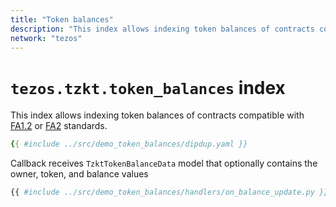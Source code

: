 ```yaml
---
title: "Token balances"
description: "This index allows indexing token balances of contracts compatible with FA1.2 or FA2 standards."
network: "tezos"
---
```


# `tezos.tzkt.token_balances` index

This index allows indexing token balances of contracts compatible with [FA1.2](https://gitlab.com/tzip/tzip/-/blob/master/proposals/tzip-7/README.md) or [FA2](https://gitlab.com/tzip/tzip/-/blob/master/proposals/tzip-12/tzip-12.md) standards.

```yaml [dipdup.yaml]
{{ #include ../src/demo_token_balances/dipdup.yaml }}
```

Callback receives `TzktTokenBalanceData` model that optionally contains the owner, token, and balance values

```python
{{ #include ../src/demo_token_balances/handlers/on_balance_update.py }}
```
